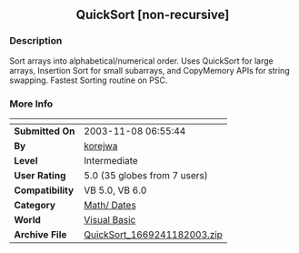 ﻿<div align="center">

## QuickSort \[non\-recursive\]


</div>

### Description

Sort arrays into alphabetical/numerical order. Uses QuickSort for large arrays, Insertion Sort for small subarrays, and CopyMemory APIs for string swapping. Fastest Sorting routine on PSC.
 
### More Info
 


<span>             |<span>
---                |---
**Submitted On**   |2003-11-08 06:55:44
**By**             |[korejwa](https://github.com/Planet-Source-Code/PSCIndex/blob/master/ByAuthor/korejwa.md)
**Level**          |Intermediate
**User Rating**    |5.0 (35 globes from 7 users)
**Compatibility**  |VB 5\.0, VB 6\.0
**Category**       |[Math/ Dates](https://github.com/Planet-Source-Code/PSCIndex/blob/master/ByCategory/math-dates__1-37.md)
**World**          |[Visual Basic](https://github.com/Planet-Source-Code/PSCIndex/blob/master/ByWorld/visual-basic.md)
**Archive File**   |[QuickSort\_1669241182003\.zip](https://github.com/Planet-Source-Code/korejwa-quicksort-non-recursive__1-49748/archive/master.zip)









